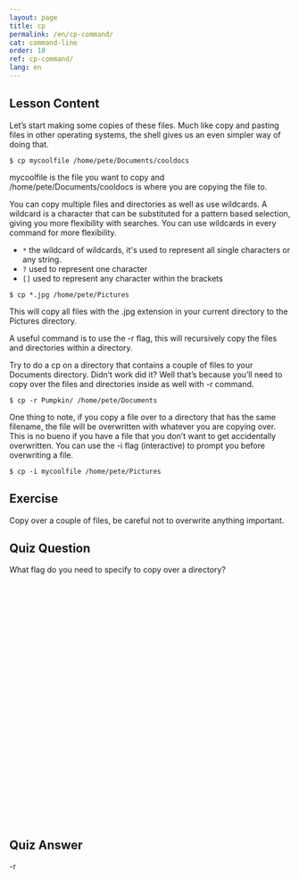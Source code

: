```yaml
---
layout: page
title: cp
permalink: /en/cp-command/
cat: command-line
order: 10
ref: cp-command/
lang: en
---
```


## Lesson Content

Let’s start making some copies of these files. Much like copy and pasting files in other operating systems, the shell gives us an even simpler way of doing that. 

`$ cp mycoolfile /home/pete/Documents/cooldocs`

mycoolfile is the file you want to copy and /home/pete/Documents/cooldocs is where you are copying the file to.

You can copy multiple files and directories as well as use wildcards. A wildcard is a character that can be substituted for a pattern based selection, giving you more flexibility with searches. You can use wildcards in every command for more flexibility.


* `*` the wildcard of wildcards, it's used to represent all single characters or any string.
* `?` used to represent one character
* `[]` used to represent any character within the brackets


`$ cp *.jpg /home/pete/Pictures`

This will copy all files with the .jpg extension in your current directory to the Pictures directory.

A useful command is to use the -r flag, this will recursively copy the files and directories within a directory. 

Try to do a cp on a directory that contains a couple of files to your Documents directory. Didn’t work did it? Well that’s because you’ll need to copy over the files and directories inside as well with -r command.

`$ cp -r Pumpkin/ /home/pete/Documents`

One thing to note, if you copy a file over to a directory that has the same filename, the file will be overwritten with whatever you are copying over. This is no bueno if you have a file that you don’t want to get accidentally overwritten. You can use the -i flag (interactive) to prompt you before overwriting a file. 

`$ cp -i mycoolfile /home/pete/Pictures`

## Exercise

Copy over a couple of files, be careful not to overwrite anything important.

## Quiz Question

What flag do you need to specify to copy over a directory?  
<br /><br /><br /><br /><br /><br /><br /><br /><br /><br /><br /><br /><br /><br /><br /><br /><br /><br /><br /><br /><br /><br /><br /><br /><br /><br />
## Quiz Answer

-r
